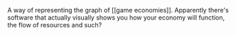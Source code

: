 A way of representing the graph of [[game economies]]. Apparently there's software that actually visually shows you how your economy will function, the flow of resources and such?
